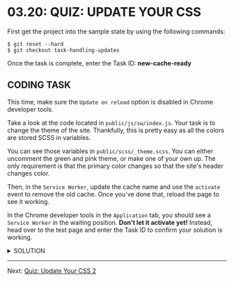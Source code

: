 # 03.20: QUIZ: UPDATE YOUR CSS
First get the project into the sample state by using the following commands:

```shell
$ git reset --hard
$ git checkout task-handling-updates
```

Once the task is complete, enter the Task ID: **new-cache-ready**

## CODING TASK
This time, make sure the `Update on reload` option is disabled in Chrome developer tools.

Take a look at the code located in `public/js/sw/index.js`. Your task is to change the theme of the site. Thankfully, this is pretty easy as all the colors are stored SCSS in variables.

You can see those variables in `public/scss/_theme.scss`. You can either uncomment the green and pink theme, or make one of your own up. The only requirement is that the primary color changes so that the site's header changes color.

Then, in the `Service Worker`, update the cache name and use the `activate` event to remove the old cache. Once you've done that, reload the page to see it working.

In the Chrome developer tools in the `Application` tab, you should see a `Service Worker` in the waiting position. **Don't let it activate yet!** Instead, head over to the test page and enter the Task ID to confirm your solution is working.

<details>
  <summary>SOLUTION</summary>
  <p>
  
  ```js
  var staticCacheName = 'wittr-static-v2';
  
  self.addEventListener('install', function(event) {
    event.waitUntil(
      caches.open(staticCacheName)
        .then(function(cache) {
          return cache.addAll([
            '/',
            'js/main.js',
            'css/main.css',
            'imgs/icon.png',
            'https://fonts.gstatic.com/s/roboto/v15/2UX7WLTfW3W8TclTUvlFyQ.woff',
            'https://fonts.gstatic.com/s/roboto/v15/d-6IYplOFocCacKzxwXSOD8E0i7KZn-EPnyo3HZu7kw.woff'
          ]);
        })
    );
  });
  
  // The easy way:
  // self.addEventListener('activate', function(event) {
  //   event.waitUntil(
  //     caches.delete('wittr-static-v1')
  //   );
  // });
  
  // The scalable and safer way:
  self.addEventListener('activate', function(event) {
    event.waitUntil(
      caches.keys()
        .then(function(cacheNames) {
          return Promise.all(
            cacheNames.filter(function(cacheName) {
              return cacheName.startsWith('wittr-') && cacheName !== staticCacheName;
            }).map(function(cacheName) {
              return caches.delete(cacheName);
            })
          );
        })
    );
  })
  
  self.addEventListener('fetch', function(event) {
    event.respondWith(
      caches.match(event.request)
        .then(function(response) {
          return response || fetch(event.request);
        })
    );
  });
  ```
    
  First we get all the keys of any existing caches using `caches.keys`. This returns a `Promise` with that resolves to an `Array` of cache names. We return `Promise.all` which takes an `Array` of `Promise`s and waits for all of those `Promise`s to resolve.
    
  We then `filter` the `Array` of cache names; remember, we only care about caches that start with `wittr-` and do not equal the `staticCacheName` (the name of our current cache).
    
  Finally, we `map` over the filtered `Array` and delete each of those caches with `caches.delete`.
  
  </p>
</details>

- - -

Next: [Quiz: Update Your CSS 2](./21-quiz-update-css-2.md)
